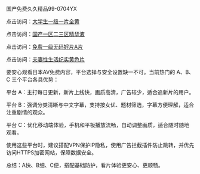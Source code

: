 国产免费久久精品99-0704YX

点击访问：<a href="https://bsdf-5f5.pages.dev/">大学生一级一片全黄</a>

点击访问：<a href="https://cfad.pages.dev/">国产一区二三区精华液</a>

点击访问：<a href="https://gfd-5xg.pages.dev/">免费一级无码婬片A片</a>

点击访问：<a href="https://fdhf-454.pages.dev/">夫妻性生活纪实黄色片</a>

要安心观看日本AV免费内容，平台选择与安全设置缺一不可。当前热门的 A、B、C 三个平台各具优势：

平台 A：主打每日更新，新片上线快，画质高清，广告较少，适合追新片的用户。

平台 B：强调分类清晰与中文字幕，支持按女优、题材筛选，字幕方便理解，适合注重剧情的观众。

平台 C：优化移动端体验，手机和平板播放流畅，自动调整画质，适合随时随地观看。

使用这些平台时，建议搭配VPN保护IP隐私，使用广告拦截插件防止跳转，并优先访问HTTPS加密网站，保障数据安全。

总结：A快、B细、C便，搭配基础防护，看片体验更安心、更顺畅。

<span style="display:none;">[Canonical link](https://github.com/nam20250704/so60 ）</span>
